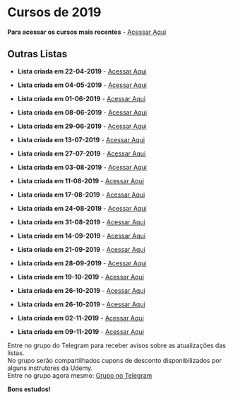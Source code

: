 # Cursos de 2019

**Para acessar os cursos mais recentes** - [Acessar Aqui](https://github.com/ProgramacaoPratica/CursosUdemy/tree/master/Cursos%20em%20Polon%C3%AAs)

## Outras Listas

  - **Lista criada em 22-04-2019** - [Acessar Aqui](https://github.com/ProgramacaoPratica/CursosUdemy/blob/master/Cursos%20em%20Polon%C3%AAs/2019/01%20-%20Lista%20-%2022-04-2019.md)

  - **Lista criada em 04-05-2019** - [Acessar Aqui](https://github.com/ProgramacaoPratica/CursosUdemy/blob/master/Cursos%20em%20Polon%C3%AAs/2019/02%20-%20Lista%20-%2004-05-2019.md)
  
  - **Lista criada em 01-06-2019** - [Acessar Aqui](https://github.com/ProgramacaoPratica/CursosUdemy/blob/master/Cursos%20em%20Polon%C3%AAs/2019/03%20-%20Lista%20-%2001-06-2019.md)

  - **Lista criada em 08-06-2019** - [Acessar Aqui](https://github.com/ProgramacaoPratica/CursosUdemy/blob/master/Cursos%20em%20Polon%C3%AAs/2019/04%20-%20Lista%20-%2008-06-2019.md)
    
  - **Lista criada em 29-06-2019** - [Acessar Aqui](https://github.com/ProgramacaoPratica/CursosUdemy/blob/master/Cursos%20em%20Polon%C3%AAs/2019/05%20-%20Lista%20-%2029-06-2019.md)

  - **Lista criada em 13-07-2019** - [Acessar Aqui](https://github.com/ProgramacaoPratica/CursosUdemy/blob/master/Cursos%20em%20Polon%C3%AAs/2019/06%20-%20Lista%20-%2013-07-2019.md)

  - **Lista criada em 27-07-2019** - [Acessar Aqui](https://github.com/ProgramacaoPratica/CursosUdemy/blob/master/Cursos%20em%20Polon%C3%AAs/2019/07%20-%20Lista%20-%2027-07-2019.md)
  
  - **Lista criada em 03-08-2019** - [Acessar Aqui](https://github.com/ProgramacaoPratica/CursosUdemy/blob/master/Cursos%20em%20Polon%C3%AAs/2019/08%20-%20Lista%20-%2003-08-2019.md)

  - **Lista criada em 11-08-2019** - [Acessar Aqui](https://github.com/ProgramacaoPratica/CursosUdemy/blob/master/Cursos%20em%20Polon%C3%AAs/2019/09%20-%20Lista%20-%2011-08-2019.md)

  - **Lista criada em 17-08-2019** - [Acessar Aqui](https://github.com/ProgramacaoPratica/CursosUdemy/blob/master/Cursos%20em%20Polon%C3%AAs/2019/10%20-%20Lista%20-%2017-08-2019.md)

  - **Lista criada em 24-08-2019** - [Acessar Aqui](https://github.com/ProgramacaoPratica/CursosUdemy/blob/master/Cursos%20em%20Polon%C3%AAs/2019/11%20-%20Lista%20-%2024-08-2019.md)

  - **Lista criada em 31-08-2019** - [Acessar Aqui](https://github.com/ProgramacaoPratica/CursosUdemy/blob/master/Cursos%20em%20Polon%C3%AAs/2019/12%20-%20Lista%20-%2031-08-2019.md)

  - **Lista criada em 14-09-2019** - [Acessar Aqui](https://github.com/ProgramacaoPratica/CursosUdemy/blob/master/Cursos%20em%20Polon%C3%AAs/2019/13%20-%20Lista%20-%2014-09-2019.md)

  - **Lista criada em 21-09-2019** - [Acessar Aqui](https://github.com/ProgramacaoPratica/CursosUdemy/blob/master/Cursos%20em%20Polon%C3%AAs/2019/14%20-%20Lista%20-%2021-09-2019.md)

  - **Lista criada em 28-09-2019** - [Acessar Aqui](https://github.com/ProgramacaoPratica/CursosUdemy/blob/master/Cursos%20em%20Polon%C3%AAs/2019/15%20-%20Lista%20-%2028-09-2019.md)

  - **Lista criada em 19-10-2019** - [Acessar Aqui](https://github.com/ProgramacaoPratica/CursosUdemy/blob/master/Cursos%20em%20Polon%C3%AAs/2019/16%20-%20Lista%20-%2019-10-2019.md)

  - **Lista criada em 26-10-2019** - [Acessar Aqui](https://github.com/ProgramacaoPratica/CursosUdemy/blob/master/Cursos%20em%20Polon%C3%AAs/2019/17%20-%20Lista%20-%2026-10-2019.md)

  - **Lista criada em 26-10-2019** - [Acessar Aqui](https://github.com/ProgramacaoPratica/CursosUdemy/blob/master/Cursos%20em%20Polon%C3%AAs/2019/17%20-%20Lista%20-%2026-10-2019.md)

  - **Lista criada em 02-11-2019** - [Acessar Aqui](https://github.com/ProgramacaoPratica/CursosUdemy/blob/master/Cursos%20em%20Polon%C3%AAs/2019/18%20-%20Lista%20-%2002-11-2019.md)

  - **Lista criada em 09-11-2019** - [Acessar Aqui](https://github.com/ProgramacaoPratica/CursosUdemy/blob/master/Cursos%20em%20Polon%C3%AAs/2019/19%20-%20Lista%20-%2009-11-2019.md)

Entre no grupo do Telegram para receber avisos sobre as atualizações das listas.  
No grupo serão compartilhados cupons de desconto disponibilizados por alguns instrutores da Udemy.  
Entre no grupo agora mesmo: [Grupo no Telegram](http://bit.ly/2UvKbVX)

**Bons estudos!**
